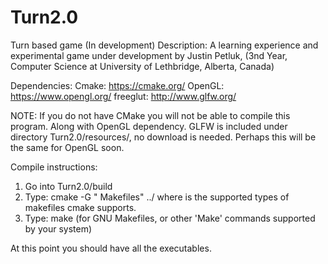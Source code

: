 # Turn2.0
Turn based game (In development)
Description:
A learning experience and experimental game under development by Justin Petluk,
(3nd Year, Computer Science at University of Lethbridge, Alberta, Canada)

Dependencies:
Cmake: https://cmake.org/
OpenGL: https://www.opengl.org/
freeglut: http://www.glfw.org/

NOTE: If you do not have CMake you will not be able to compile this program. Along with OpenGL dependency.
GLFW is included under directory Turn2.0/resources/, no download is needed. Perhaps this will be the same for OpenGL soon.

Compile instructions:
1. Go into Turn2.0/build
2. Type: cmake -G "<Compiler> Makefiles" ../
	 where <Compiler> is the supported types of makefiles cmake supports.
3. Type: make (for GNU Makefiles, or other 'Make' commands supported by your system)

At this point you should have all the executables.
